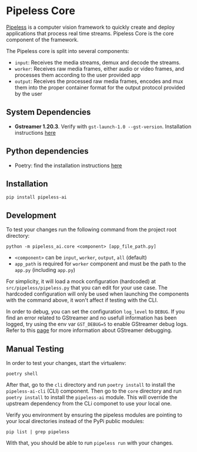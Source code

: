 # Pipeless Core

[Pipeless](https://www.pipeless.ai) is a computer vision framework to quickly create and deploy applications that process real time streams. Pipeless Core is the core component of the framework.

The Pipeless core is split into several components:

* `input`: Receives the media streams, demux and decode the streams.
* `worker`: Receives raw media frames, either audio or video frames, and processes them according to the user provided app
* `output`: Receives the processed raw media frames, encodes and mux them into the proper container format for the output protocol provided by the user

## System Dependencies

* **Gstreamer 1.20.3**. Verify with `gst-launch-1.0 --gst-version`. Installation instructions [here](https://gstreamer.freedesktop.org/documentation/installing/index.html?gi-language=python)

## Python dependencies

* Poetry: find the installation instructions [here](https://python-poetry.org/docs/#installation)

## Installation

```console
pip install pipeless-ai
```

## Development

To test your changes run the following command from the project root directory:

```console
python -m pipeless_ai.core <component> [app_file_path.py]
```

* `<component>` can be `input`, `worker`, `output`, `all` (default)
* `app_path` is required for `worker` component and must be the path to the `app.py` (including `app.py`)

For simplicity, it will load a mock configuration (hardcoded) at `src/pipeless/pipeless.py` that you can edit for your use case.
The hardcoded configuration will only be used when launching the components with the command above, it won't affect if testing with the CLI.

In order to debug, you can set the configuration `log_level` to `DEBUG`.
If you find an error related to GStreamer and no usefull information has been logged, try using the env var `GST_DEBUG=5` to enable GStreamer debug logs. Refer to this [page](https://gstreamer.freedesktop.org/documentation/tutorials/basic/debugging-tools.html?gi-language=python) for more information about GStreamer debugging.

## Manual Testing

In order to test your changes, start the virtualenv:

```console
poetry shell
```

After that, go to the `cli` directory and run `poetry install` to install the `pipeless-ai-cli` (CLI) component.
Then go to the `core` directory and run `poetry install` to install the `pipeless-ai` module. This will override the upstream dependency from the CLi componet to use your local one.

Verify you environment by ensuring the pipeless modules are pointing to your local directories instead of the PyPi public modules:

```console
pip list | grep pipeless
```

With that, you should be able to run `pipeless run` with your changes.